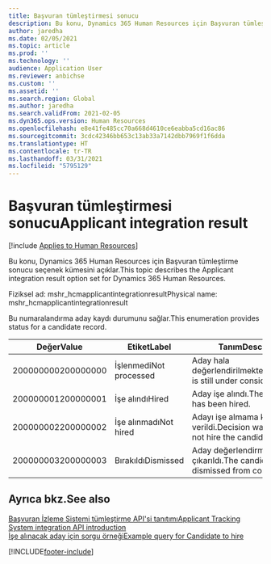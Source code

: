 ```yaml
---
title: Başvuran tümleştirmesi sonucu
description: Bu konu, Dynamics 365 Human Resources için Başvuran tümleştirme sonucu seçenek kümesini açıklar.
author: jaredha
ms.date: 02/05/2021
ms.topic: article
ms.prod: ''
ms.technology: ''
audience: Application User
ms.reviewer: anbichse
ms.custom: ''
ms.assetid: ''
ms.search.region: Global
ms.author: jaredha
ms.search.validFrom: 2021-02-05
ms.dyn365.ops.version: Human Resources
ms.openlocfilehash: e8e41fe485cc70a668d4610ce6eabba5cd16ac86
ms.sourcegitcommit: 3cdc42346bb653c13ab33a7142dbb7969f1f6dda
ms.translationtype: HT
ms.contentlocale: tr-TR
ms.lasthandoff: 03/31/2021
ms.locfileid: "5795129"
---
```

# <a name="applicant-integration-result"></a><span data-ttu-id="5a2ea-103">Başvuran tümleştirmesi sonucu</span><span class="sxs-lookup"><span data-stu-id="5a2ea-103">Applicant integration result</span></span>

[!include [Applies to Human Resources](../includes/applies-to-hr.md)]

<span data-ttu-id="5a2ea-104">Bu konu, Dynamics 365 Human Resources için Başvuran tümleştirme sonucu seçenek kümesini açıklar.</span><span class="sxs-lookup"><span data-stu-id="5a2ea-104">This topic describes the Applicant integration result option set for Dynamics 365 Human Resources.</span></span>

<span data-ttu-id="5a2ea-105">Fiziksel ad: mshr_hcmapplicantintegrationresult</span><span class="sxs-lookup"><span data-stu-id="5a2ea-105">Physical name: mshr_hcmapplicantintegrationresult</span></span>

<span data-ttu-id="5a2ea-106">Bu numaralandırma aday kaydı durumunu sağlar.</span><span class="sxs-lookup"><span data-stu-id="5a2ea-106">This enumeration provides status for a candidate record.</span></span>

| <span data-ttu-id="5a2ea-107">Değer</span><span class="sxs-lookup"><span data-stu-id="5a2ea-107">Value</span></span> | <span data-ttu-id="5a2ea-108">Etiket</span><span class="sxs-lookup"><span data-stu-id="5a2ea-108">Label</span></span> | <span data-ttu-id="5a2ea-109">Tanım</span><span class="sxs-lookup"><span data-stu-id="5a2ea-109">Description</span></span> |
| --- | --- | --- |
| <span data-ttu-id="5a2ea-110">200000000</span><span class="sxs-lookup"><span data-stu-id="5a2ea-110">200000000</span></span> | <span data-ttu-id="5a2ea-111">İşlenmedi</span><span class="sxs-lookup"><span data-stu-id="5a2ea-111">Not processed</span></span> | <span data-ttu-id="5a2ea-112">Aday hala değerlendirilmektedir.</span><span class="sxs-lookup"><span data-stu-id="5a2ea-112">Candidate is still under consideration.</span></span> |
| <span data-ttu-id="5a2ea-113">200000001</span><span class="sxs-lookup"><span data-stu-id="5a2ea-113">200000001</span></span> | <span data-ttu-id="5a2ea-114">İşe alındı</span><span class="sxs-lookup"><span data-stu-id="5a2ea-114">Hired</span></span> | <span data-ttu-id="5a2ea-115">Aday işe alındı.</span><span class="sxs-lookup"><span data-stu-id="5a2ea-115">The candidate has been hired.</span></span> |
| <span data-ttu-id="5a2ea-116">200000002</span><span class="sxs-lookup"><span data-stu-id="5a2ea-116">200000002</span></span> | <span data-ttu-id="5a2ea-117">İşe alınmadı</span><span class="sxs-lookup"><span data-stu-id="5a2ea-117">Not hired</span></span> | <span data-ttu-id="5a2ea-118">Adayı işe almama kararı verildi.</span><span class="sxs-lookup"><span data-stu-id="5a2ea-118">Decision was made to not hire the candidate.</span></span> |
| <span data-ttu-id="5a2ea-119">200000003</span><span class="sxs-lookup"><span data-stu-id="5a2ea-119">200000003</span></span> | <span data-ttu-id="5a2ea-120">Bırakıldı</span><span class="sxs-lookup"><span data-stu-id="5a2ea-120">Dismissed</span></span> | <span data-ttu-id="5a2ea-121">Aday değerlendirmeden çıkarıldı.</span><span class="sxs-lookup"><span data-stu-id="5a2ea-121">The candidate was dismissed from consideration.</span></span> |

## <a name="see-also"></a><span data-ttu-id="5a2ea-122">Ayrıca bkz.</span><span class="sxs-lookup"><span data-stu-id="5a2ea-122">See also</span></span>

[<span data-ttu-id="5a2ea-123">Başvuran İzleme Sistemi tümleştirme API'si tanıtımı</span><span class="sxs-lookup"><span data-stu-id="5a2ea-123">Applicant Tracking System integration API introduction</span></span>](hr-admin-integration-ats-api-introduction.md)<br>
[<span data-ttu-id="5a2ea-124">İşe alınacak aday için sorgu örneği</span><span class="sxs-lookup"><span data-stu-id="5a2ea-124">Example query for Candidate to hire</span></span>](hr-admin-integration-ats-api-candidate-to-hire-example-query.md)


[!INCLUDE[footer-include](../includes/footer-banner.md)]